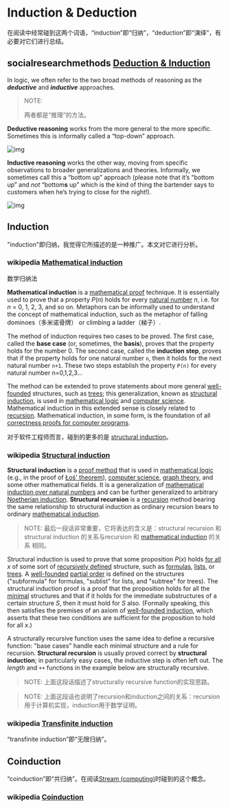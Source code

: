 # Induction & Deduction

在阅读中经常碰到这两个词语，“induction”即“归纳”，“deduction”即“演绎”，有必要对它们进行总结。

## socialresearchmethods [Deduction & Induction](https://socialresearchmethods.net/kb/deduction-and-induction/)

In logic, we often refer to the two broad methods of reasoning as the ***deductive*** and ***inductive*** approaches.

> NOTE:
>
> 两者都是“推理”的方法。

**Deductive reasoning** works from the more general to the more specific. Sometimes this is informally called a “top-down” approach.

![img](https://socialresearchmethods.net/kb/Assets/images/deduct.gif)

**Inductive reasoning** works the other way, moving from specific observations to broader generalizations and theories. Informally, we sometimes call this a “bottom up” approach (please note that it’s “bottom up” and *not* “bottom**s** up” which is the kind of thing the bartender says to customers when he’s trying to close for the night!). 

![img](https://socialresearchmethods.net/kb/Assets/images/induct.gif)





## Induction

"induction"即归纳，我觉得它所描述的是一种推广。本文对它进行分析。

### wikipedia [Mathematical induction](https://en.wikipedia.org/wiki/Mathematical_induction)

数学归纳法

**Mathematical induction** is a [mathematical proof](https://en.wikipedia.org/wiki/Mathematical_proof) technique. It is essentially used to prove that a property *P*(*n*) holds for every [natural number](https://en.wikipedia.org/wiki/Natural_number) *n*, i.e. for *n* = 0, 1, 2, 3, and so on. Metaphors can be informally used to understand the concept of mathematical induction, such as the metaphor of falling dominoes（多米诺骨牌） or climbing a ladder（梯子）.

The method of induction requires two cases to be proved. The first case, called the **base case** (or, sometimes, the **basis**), proves that the property holds for the number 0. The second case, called the **induction step**, proves that if the property holds for one natural number `n`,  then it holds for the next natural number `n+1`. These two steps establish the property `P(n)` for every natural number n=0,1,2,3...

The method can be extended to prove statements about more general [well-founded](https://en.wikipedia.org/wiki/Well-founded) structures, such as [trees](https://en.wikipedia.org/wiki/Tree_(set_theory)); this generalization, known as [structural induction](https://en.wikipedia.org/wiki/Structural_induction), is used in [mathematical logic](https://en.wikipedia.org/wiki/Mathematical_logic) and [computer science](https://en.wikipedia.org/wiki/Computer_science). Mathematical induction in this extended sense is closely related to [recursion](https://en.wikipedia.org/wiki/Recursion). Mathematical induction, in some form, is the foundation of all [correctness proofs for computer programs](https://en.wikipedia.org/wiki/Formal_verification).

对于软件工程师而言，碰到的更多的是 [structural induction](https://en.wikipedia.org/wiki/Structural_induction)。

### wikipedia [Structural induction](https://en.wikipedia.org/wiki/Structural_induction) 

**Structural induction** is a [proof method](https://en.wikipedia.org/wiki/Proof_method) that is used in [mathematical logic](https://en.wikipedia.org/wiki/Mathematical_logic) (e.g., in the proof of [Łoś' theorem](https://en.wikipedia.org/wiki/Ultraproduct#Łoś'_theorem)), [computer science](https://en.wikipedia.org/wiki/Computer_science), [graph theory](https://en.wikipedia.org/wiki/Graph_theory), and some other mathematical fields. It is a generalization of [mathematical induction over natural numbers](https://en.wikipedia.org/wiki/Mathematical_induction) and can be further generalized to arbitrary [Noetherian induction](https://en.wikipedia.org/wiki/Noetherian_induction). **Structural recursion** is a [recursion](https://en.wikipedia.org/wiki/Recursion) method bearing the same relationship to structural induction as ordinary recursion bears to ordinary [mathematical induction](https://en.wikipedia.org/wiki/Mathematical_induction).

> NOTE: 最后一段话非常重要，它将表达的含义是：structural recursion 和 structural induction 的关系与recursion 和  [mathematical induction](https://en.wikipedia.org/wiki/Mathematical_induction) 的关系 相同。

Structural induction is used to prove that some proposition *P*(*x*) holds [for all](https://en.wikipedia.org/wiki/For_all) *x* of some sort of [recursively defined](https://en.wikipedia.org/wiki/Recursive_definition) structure, such as [formulas](https://en.wikipedia.org/wiki/First-order_logic#Formulas), [lists](https://en.wikipedia.org/wiki/List_(computer_science)), or [trees](https://en.wikipedia.org/wiki/Tree_(graph_theory)). A [well-founded](https://en.wikipedia.org/wiki/Well-founded) [partial order](https://en.wikipedia.org/wiki/Partial_order) is defined on the structures ("subformula" for formulas, "sublist" for lists, and "subtree" for trees). The structural induction proof is a proof that the proposition holds for all the [minimal](https://en.wikipedia.org/wiki/Minimal_element) structures and that if it holds for the immediate substructures of a certain structure *S*, then it must hold for *S* also. (Formally speaking, this then satisfies the premises of an axiom of [well-founded induction](https://en.wikipedia.org/wiki/Well-founded_induction), which asserts that these two conditions are sufficient for the proposition to hold for all *x*.)



A structurally recursive function uses the same idea to define a recursive function: "base cases" handle each minimal structure and a rule for recursion. **Structural recursion** is usually proved correct by **structural induction**; in particularly easy cases, the inductive step is often left out. The *length* and `++` functions in the example below are structurally recursive.

> NOTE: 上面这段话描述了structurally recursive function的实现思路。

> NOTE: 上面这段话也说明了recursion和induction之间的关系：recursion用于计算机实现，induction用于数学证明。



### wikipedia [Transfinite induction](https://en.wikipedia.org/wiki/Transfinite_induction)

“transfinite induction”即“无限归纳”。



## Coinduction

“coinduction”即“共归纳”。在阅读[Stream (computing)](https://en.wikipedia.org/wiki/Stream_(computing))时碰到的这个概念。

### wikipedia [Coinduction](https://en.wikipedia.org/wiki/Coinduction)



